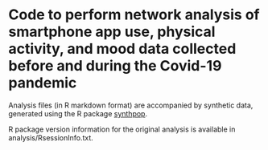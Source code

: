 # Code to perform network analysis of smartphone app use, physical activity, and mood data collected before and during the Covid-19 pandemic

Analysis files (in R markdown format) are accompanied by synthetic data, generated using the R package [synthpop](https://cran.r-project.org/package=synthpop).

R package version information for the original analysis is available in analysis/RsessionInfo.txt.

